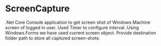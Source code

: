 # ScreenCapture
.Net Core Console application to get screen shot of Windows Machine screen of logged in user.
Used Timer to configure interval. Using Windows.Forms we have used current screen object.
Provide destination folder path to store all captured screen-shots.
